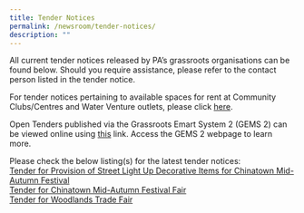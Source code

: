 ```yaml
---
title: Tender Notices
permalink: /newsroom/tender-notices/
description: ""
---
```

All current tender notices released by PA’s grassroots organisations can be found below. Should you require assistance, please refer to the contact person listed in the tender notice.

For tender notices pertaining to available spaces for rent at Community Clubs/Centres and Water Venture outlets, please click [here](/our-network/community-clubs/rentals).

Open Tenders published via the Grassroots Emart System 2 (GEMS 2) can be viewed online using [this](https://gems.pa.gov.sg/account/vendors) link. Access the GEMS 2 webpage to learn more.
<br>

Please check the below listing(s) for the latest tender notices: <br>
[Tender for Provision of Street Light Up Decorative Items for Chinatown Mid-Autumn Festival](/tender-details/cfcmaf2023lightup) <br>
[Tender for Chinatown Mid-Autumn Festival Fair](/tender-details/cfcmaf2023)<br>
[Tender for Woodlands Trade Fair](/tender-details/woodlandsccc8jul2023) <br>